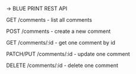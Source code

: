 

-> BLUE PRINT REST API

GET /comments - list all comments

POST /comments - create a new comment

GET /comments/:id - get one comment by id

PATCH/PUT /comments/:id - update one comment

DELETE /comments/:id - delete one comment